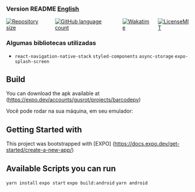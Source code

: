 ###  Version README [English](./README-en.md) 
<div style="display: flex; gap:1rem;">
<a href="#">
<img alt="Repository size" src="https://img.shields.io/github/repo-size/GusRot/barcode-pv">
</a>
<a href="#">
<img alt="GitHub language count" src="https://img.shields.io/github/languages/count/GusRot/barcode-pv?color=%2304D361">
</a>
<a href="#">
<img alt="Wakatime" src="https://wakatime.com/badge/user/04f1420e-9d57-410a-bdc7-d768fb237a52/project/8e151377-8357-43ec-a0d0-f2f9ab050a2a.svg">
</a>
<a href="https://github.com/git/git-scm.com/blob/main/MIT-LICENSE.txt" target="blank">
<img alt="LicenseMIT" src="https://badgen.net/github/license/micromatch/micromatch">
</a>
</div>

### Algumas bibliotecas utilizadas

- `react-navigation-native-stack` `styled-components` `async-storage` `expo-splash-screen`

## Build
You can download the apk available at (https://expo.dev/accounts/gusrot/projects/barcodepv)

Você pode rodar na sua máquina, em seu emulador:

## Getting Started with

This project was bootstrapped with [EXPO] (https://docs.expo.dev/get-started/create-a-new-app/)

## Available Scripts you can run

`yarn install` `expo start` `expo build:android` `yarn android`